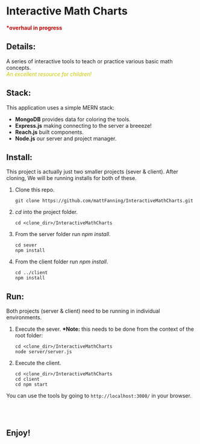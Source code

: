 # Interactive Math Charts
<b style="color:rgb(200,0,0)">*overhaul in progress</b>

## Details:
A series of interactive tools to teach or practice various basic math concepts.  
<i style="color:rgb(200,200,0)">An excellent resource for children!</i>


## Stack:
This application uses a simple MERN stack:

* __MongoDB__ provides data for coloring the tools.
* __Express.js__ making connecting to the server a breeeze!
* __Reach.js__ built components.
* __Node.js__ our server and project manager.


## Install:
This project is actually just two smaller projects (sever & client).  After cloning, We will be running installs for both of these.
1. Clone this repo. 
    ```
    git clone https://github.com/mattFanning/InteractiveMathCharts.git
    ```
1. _cd_ into the project folder.
    ```
    cd <clone_dir>/InteractiveMathCharts
    ```
1. From the server folder run _npm install_.
    ```
    cd sever
    npm install
    ```
1. From the client folder run _npm install_.
    ```
    cd ../client
    npm install
    ```

## Run:
Both projects (server & client) need to be running in individual environments.
1. Execute the sever.   __*Note:__ this needs to be done from the context of the root folder:
    ```
    cd <clone_dir>/InteractiveMathCharts
    node server/server.js
    ```
1. Execute the client.
    ```
    cd <clone_dir>/InteractiveMathCharts
    cd client
    cd npm start
    ```
You can use the tools by going to 
    ```http://localhost:3000/``` in your browser.

<br></br>
## Enjoy!